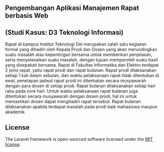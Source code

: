 ## Pengembangan Aplikasi Manajemen Rapat berbasis Web 
## (Studi Kasus: D3 Teknologi Informasi)

Rapat di kampus Institut Teknologi Del merupakan salah satu kegiatan formal yang dihadiri oleh Kepala Prodi dan Dosen yang akan merundingkan suatu masalah atau kepentingan bersama untuk memberikan penjelasan, serta menyelesaikan suatu masalah, dengan tujuan memperoleh suatu hasil yang disepakati bersama. Rapat di Fakultas Informatika dan Elektro terdapat 2 jenis rapat, yaitu rapat prodi dan rapat bulanan. Rapat prodi dilaksanakan setiap 1 kali dalam sebulan, dan waktu pelaksanaan rapat tidak ditentukan di awal, penetapan jadwal rapat prodi ini ditentukan secara musyawarah dengan para dosen di setiap prodi. Rapat bulanan dilaksanakan setiap hari rabu pada sore hari. Untuk waktu pelaksanaan rapat bulanan juga ditentukan secara musyawarah dengan dosen prodi, hal ini untuk memastikan dosen dapat menghadiri rapat tersebut. Rapat bulanan dilaksanakan apabila terdapat masalah pada prodi baik mahasiswa maupun akademik.


## License

The Laravel framework is open-sourced software licensed under the [MIT license](https://opensource.org/licenses/MIT).
